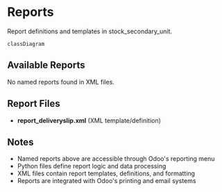 # Reports

Report definitions and templates in stock_secondary_unit.

```mermaid
classDiagram
```

## Available Reports

No named reports found in XML files.


## Report Files

- **report_deliveryslip.xml** (XML template/definition)

## Notes
- Named reports above are accessible through Odoo's reporting menu
- Python files define report logic and data processing
- XML files contain report templates, definitions, and formatting
- Reports are integrated with Odoo's printing and email systems

